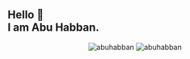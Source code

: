 <h2>Hello 👋 <br> I am Abu Habban.</h2>
<p align="center">
<img src="https://github-readme-stats.vercel.app/api?username=abuhabban&show_icons=true&theme=vue&locale=en" alt="abuhabban" />
<img  src="https://github-readme-stats.vercel.app/api/top-langs?username=abuhabban&show_icons=true&bg_color=30,fffefe,41b883&theme=gruvbox_light&locale=en&langs_count=10&layout=compact" alt="abuhabban" />
</p>

